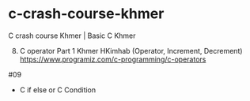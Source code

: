 # c-crash-course-khmer
C crash course Khmer | Basic C Khmer

08. C operator Part 1 Khmer HKimhab (Operator, Increment, Decrement)
https://www.programiz.com/c-programming/c-operators 

#09 
- C if else or C Condition 
